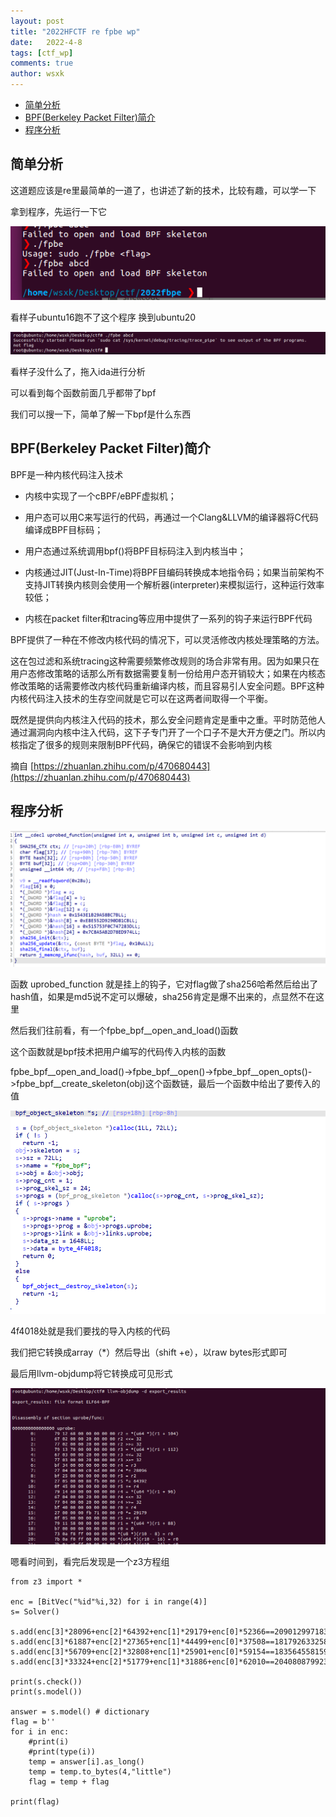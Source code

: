 ```yaml
---
layout: post
title: "2022HFCTF re fpbe wp"
date:   2022-4-8
tags: [ctf_wp]
comments: true
author: wsxk
---
```


- [简单分析](#简单分析)
- [BPF(Berkeley Packet Filter)简介](#bpfberkeley-packet-filter简介)
- [程序分析](#程序分析)

## 简单分析

这道题应该是re里最简单的一道了，也讲述了新的技术，比较有趣，可以学一下

拿到程序，先运行一下它

![](https://raw.githubusercontent.com/wsxk/wsxk_pictures/main/2022-4-8-2022HFCTF_fpbe/1.png)

看样子ubuntu16跑不了这个程序 换到ubuntu20

![](https://raw.githubusercontent.com/wsxk/wsxk_pictures/main/2022-4-8-2022HFCTF_fpbe/2.png)

看样子没什么了，拖入ida进行分析

可以看到每个函数前面几乎都带了bpf

我们可以搜一下，简单了解一下bpf是什么东西

## BPF(Berkeley Packet Filter)简介

BPF是一种内核代码注入技术

- 内核中实现了一个cBPF/eBPF虚拟机；

- 用户态可以用C来写运行的代码，再通过一个Clang&LLVM的编译器将C代码编译成BPF目标码；

- 用户态通过系统调用bpf()将BPF目标码注入到内核当中；

- 内核通过JIT(Just-In-Time)将BPF目编码转换成本地指令码；如果当前架构不支持JIT转换内核则会使用一个解析器(interpreter)来模拟运行，这种运行效率较低；

- 内核在packet filter和tracing等应用中提供了一系列的钩子来运行BPF代码

BPF提供了一种在不修改内核代码的情况下，可以灵活修改内核处理策略的方法。

这在包过滤和系统tracing这种需要频繁修改规则的场合非常有用。因为如果只在用户态修改策略的话那么所有数据需要复制一份给用户态开销较大；如果在内核态修改策略的话需要修改内核代码重新编译内核，而且容易引人安全问题。BPF这种内核代码注入技术的生存空间就是它可以在这两者间取得一个平衡。

既然是提供向内核注入代码的技术，那么安全问题肯定是重中之重。平时防范他人通过漏洞向内核中注入代码，这下子专门开了一个口子不是大开方便之门。所以内核指定了很多的规则来限制BPF代码，确保它的错误不会影响到内核

摘自 [https://zhuanlan.zhihu.com/p/470680443](https://zhuanlan.zhihu.com/p/470680443)


## 程序分析

![](https://raw.githubusercontent.com/wsxk/wsxk_pictures/main/2022-4-8-2022HFCTF_fpbe/3.png)

函数 uprobed_function 就是挂上的钩子，它对flag做了sha256哈希然后给出了hash值，如果是md5说不定可以爆破，sha256肯定是爆不出来的，点显然不在这里

然后我们往前看，有一个fpbe_bpf__open_and_load()函数

这个函数就是bpf技术把用户编写的代码传入内核的函数

fpbe_bpf__open_and_load()->fpbe_bpf__open()->fpbe_bpf__open_opts()->fpbe_bpf__create_skeleton(obj)这个函数链，最后一个函数中给出了要传入的值

![](https://raw.githubusercontent.com/wsxk/wsxk_pictures/main/2022-4-8-2022HFCTF_fpbe/4.png)

4f4018处就是我们要找的导入内核的代码

我们把它转换成array（*）然后导出（shift +e），以raw bytes形式即可

最后用llvm-objdump将它转换成可见形式

![](https://raw.githubusercontent.com/wsxk/wsxk_pictures/main/2022-4-8-2022HFCTF_fpbe/5.png)

嗯看时间到，看完后发现是一个z3方程组

    from z3 import *

    enc = [BitVec("%id"%i,32) for i in range(4)]
    s= Solver()

    s.add(enc[3]*28096+enc[2]*64392+enc[1]*29179+enc[0]*52366==209012997183893)
    s.add(enc[3]*61887+enc[2]*27365+enc[1]*44499+enc[0]*37508==181792633258816)
    s.add(enc[3]*56709+enc[2]*32808+enc[1]*25901+enc[0]*59154==183564558159267)
    s.add(enc[3]*33324+enc[2]*51779+enc[1]*31886+enc[0]*62010==204080879923831)

    print(s.check())
    print(s.model())

    answer = s.model() # dictionary
    flag = b''
    for i in enc:
        #print(i)
        #print(type(i))
        temp = answer[i].as_long()
        temp = temp.to_bytes(4,"little")
        flag = temp + flag

    print(flag)